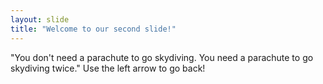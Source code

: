 ```yaml
---
layout: slide
title: "Welcome to our second slide!"
---
```

"You don't need a parachute to go skydiving. You need a parachute to go skydiving twice."
Use the left arrow to go back!
